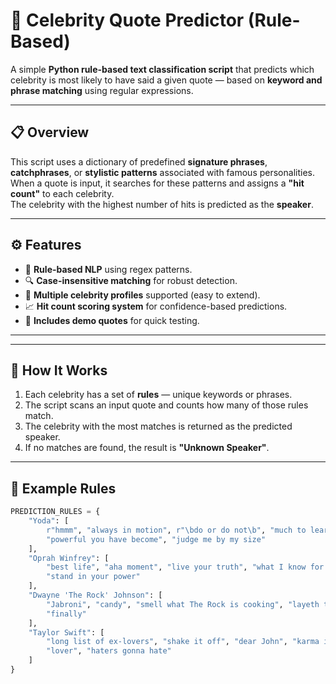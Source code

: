 # 🧠 Celebrity Quote Predictor (Rule-Based)

A simple **Python rule-based text classification script** that predicts which celebrity is most likely to have said a given quote — based on **keyword and phrase matching** using regular expressions.

---

## 📋 Overview

This script uses a dictionary of predefined **signature phrases**, **catchphrases**, or **stylistic patterns** associated with famous personalities.  
When a quote is input, it searches for these patterns and assigns a **"hit count"** to each celebrity.  
The celebrity with the highest number of hits is predicted as the **speaker**.

---

## ⚙️ Features

- 🧩 **Rule-based NLP** using regex patterns.  
- 🔍 **Case-insensitive matching** for robust detection.  
- 🧠 **Multiple celebrity profiles** supported (easy to extend).  
- 📈 **Hit count scoring system** for confidence-based predictions.  
- 🧪 **Includes demo quotes** for quick testing.

---

---

## 🚀 How It Works

1. Each celebrity has a set of **rules** — unique keywords or phrases.
2. The script scans an input quote and counts how many of those rules match.
3. The celebrity with the most matches is returned as the predicted speaker.
4. If no matches are found, the result is **"Unknown Speaker"**.

---

## 🧩 Example Rules

```python
PREDICTION_RULES = {
    "Yoda": [
        r"hmmm", "always in motion", r"\bdo or do not\b", "much to learn", 
        "powerful you have become", "judge me by my size"
    ],
    "Oprah Winfrey": [
        "best life", "aha moment", "live your truth", "what I know for sure",
        "stand in your power"
    ],
    "Dwayne 'The Rock' Johnson": [
        "Jabroni", "candy", "smell what The Rock is cooking", "layeth the smack down",
        "finally"
    ],
    "Taylor Swift": [
        "long list of ex-lovers", "shake it off", "dear John", "karma is", 
        "lover", "haters gonna hate"
    ]
}

